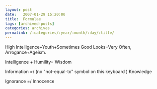 ```yaml
---
layout: post
date:	2007-01-29 15:20:00
title:  Formulae
tags: [archived-posts]
categories: archives
permalink: /:categories/:year/:month/:day/:title/
---
```

High Intelligence+Youth+Sometimes Good Looks=Very Often, Arrogance+Ageism.


Intelligence + Humility= Wisdom

Information =/ (no "not-equal-to" symbol on this keyboard ) Knowledge

Ignorance =/ Innocence
